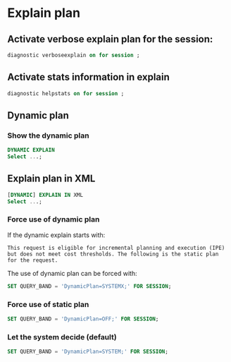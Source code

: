 
# Explain plan

## Activate verbose explain plan for the session:

```sql
diagnostic verboseexplain on for session ;
```

## Activate stats information in explain 

```sql
diagnostic helpstats on for session ;
```

## Dynamic plan

### Show the dynamic plan

```sql
DYNAMIC EXPLAIN
Select ...;
```

## Explain plan in XML

```sql
[DYNAMIC] EXPLAIN IN XML
Select ...;
```

### Force use of dynamic plan

If the dynamic explain starts with:
```
This request is eligible for incremental planning and execution (IPE)
but does not meet cost thresholds. The following is the static plan for the request.
```

The use of dynamic plan can be forced with:

```sql
SET QUERY_BAND = 'DynamicPlan=SYSTEMX;' FOR SESSION;
```

### Force use of static plan

```sql
SET QUERY_BAND = 'DynamicPlan=OFF;' FOR SESSION;
```

### Let the system decide (default)

```sql
SET QUERY_BAND = 'DynamicPlan=SYSTEM;' FOR SESSION;
```

